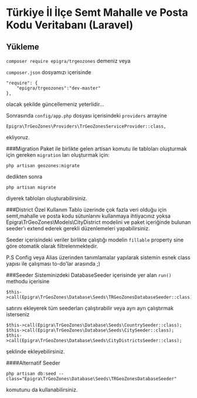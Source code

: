 # Türkiye İl İlçe Semt Mahalle ve Posta Kodu Veritabanı (Laravel) 

## Yükleme

`composer require epigra/trgeozones` demeniz veya 

`composer.json` dosyamızı içerisinde

```
"require": {
    "epigra/trgeozones":"dev-master"
},
```

olacak şekilde güncellemeniz yeterlidir...

Sonrasında `config/app.php` dosyası içerisindeki `providers` arrayine 

```
Epigra\TrGeoZones\Providers\TrGeoZonesServiceProvider::class,
```

ekliyoruz.

###Migration
Paket ile birlikte gelen artisan komutu ile tabloları oluşturmak için gereken `migration` ları oluşturmak için:

```
php artisan geozones:migrate
```

dedikten sonra

```
php artisan migrate
```

diyerek tabloları oluşturabilirsiniz.

###District Özel Kullanım
Tablo üzerinde çok fazla veri olduğu için semt,mahalle ve posta kodu sütunlarını kullanmaya ihtiyacınız yoksa Epigra\TrGeoZones\Models\CityDistrict modelini ve paket içeriğinde bulunan seeder'ı extend ederek gerekli düzenlemeleri yapabilirsiniz.

Seeder içerisindeki veriler birlikte çalıştığı modelin `fillable` property sine göre otomatik olarak filtrelenmektedir.

P.S Config veya Alias üzerinden tanımlamalar yapılarak sistemin esnek class yapısı ile çalışması to-do'lar arasında ;) 

###Seeder
Sisteminizdeki DatabaseSeeder içerisinde yer alan `run()` methodu içerisine

```
$this->call(Epigra\TrGeoZones\Database\Seeds\TRGeoZonesDatabaseSeeder::class);
```

satırını ekleyerek tüm seederları çalıştırabilir veya ayrı ayrı çalıştırmak isterseniz

```
$this->call(Epigra\TrGeoZones\Database\Seeds\CountrySeeder::class);
$this->call(Epigra\TrGeoZones\Database\Seeds\CitySeeder::class);
$this->call(Epigra\TrGeoZones\Database\Seeds\CityDistrictsSeeder::class);
```

şeklinde ekleyebilirsiniz.

####Alternatif Seeder
```
php artisan db:seed --class="Epigra\TrGeoZones\Database\Seeds\TRGeoZonesDatabaseSeeder"
```

komutunu da kullanabilirsiniz.




